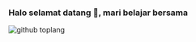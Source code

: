 ### Halo selamat datang 👋, mari belajar bersama

![github toplang](https://github-readme-stats.vercel.app/api/top-langs/?username=Dhino12&layout=compact&theme=nightowl)
